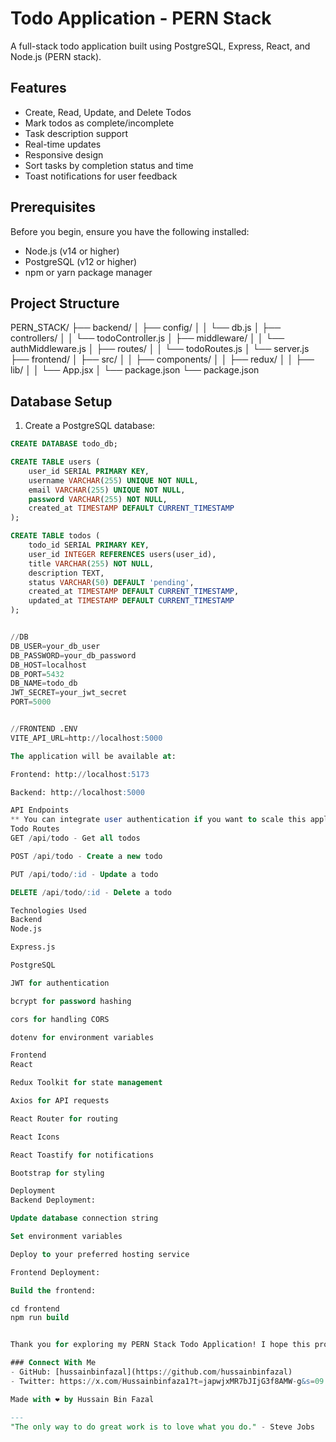 # Todo Application - PERN Stack

A full-stack todo application built using PostgreSQL, Express, React, and Node.js (PERN stack).

## Features


- Create, Read, Update, and Delete Todos
- Mark todos as complete/incomplete
- Task description support
- Real-time updates
- Responsive design
- Sort tasks by completion status and time
- Toast notifications for user feedback

## Prerequisites

Before you begin, ensure you have the following installed:
- Node.js (v14 or higher)
- PostgreSQL (v12 or higher)
- npm or yarn package manager

## Project Structure
PERN_STACK/
├── backend/
│ ├── config/
│ │ └── db.js
│ ├── controllers/
│ │ └── todoController.js
│ ├── middleware/
│ │ └── authMiddleware.js
│ ├── routes/
│ │ └── todoRoutes.js
│ └── server.js
├── frontend/
│ ├── src/
│ │ ├── components/
│ │ ├── redux/
│ │ ├── lib/
│ │ └── App.jsx
│ └── package.json
└── package.json

## Database Setup

1. Create a PostgreSQL database:
```sql
CREATE DATABASE todo_db;

CREATE TABLE users (
    user_id SERIAL PRIMARY KEY,
    username VARCHAR(255) UNIQUE NOT NULL,
    email VARCHAR(255) UNIQUE NOT NULL,
    password VARCHAR(255) NOT NULL,
    created_at TIMESTAMP DEFAULT CURRENT_TIMESTAMP
);

CREATE TABLE todos (
    todo_id SERIAL PRIMARY KEY,
    user_id INTEGER REFERENCES users(user_id),
    title VARCHAR(255) NOT NULL,
    description TEXT,
    status VARCHAR(50) DEFAULT 'pending',
    created_at TIMESTAMP DEFAULT CURRENT_TIMESTAMP,
    updated_at TIMESTAMP DEFAULT CURRENT_TIMESTAMP
);


//DB
DB_USER=your_db_user
DB_PASSWORD=your_db_password
DB_HOST=localhost
DB_PORT=5432
DB_NAME=todo_db
JWT_SECRET=your_jwt_secret
PORT=5000


//FRONTEND .ENV
VITE_API_URL=http://localhost:5000

The application will be available at:

Frontend: http://localhost:5173

Backend: http://localhost:5000

API Endpoints
** You can integrate user authentication if you want to scale this application**
Todo Routes
GET /api/todo - Get all todos

POST /api/todo - Create a new todo

PUT /api/todo/:id - Update a todo

DELETE /api/todo/:id - Delete a todo

Technologies Used
Backend
Node.js

Express.js

PostgreSQL

JWT for authentication

bcrypt for password hashing

cors for handling CORS

dotenv for environment variables

Frontend
React

Redux Toolkit for state management

Axios for API requests

React Router for routing

React Icons

React Toastify for notifications

Bootstrap for styling

Deployment
Backend Deployment:

Update database connection string

Set environment variables

Deploy to your preferred hosting service

Frontend Deployment:

Build the frontend:

cd frontend
npm run build


Thank you for exploring my PERN Stack Todo Application! I hope this project helps you understand the integration of PostgreSQL, Express, React, and Node.js better. If you found this helpful, please consider giving it a star ⭐

### Connect With Me
- GitHub: [hussainbinfazal](https://github.com/hussainbinfazal)
- Twitter: https://x.com/Hussainbinfaza1?t=japwjxMR7bJIjG3f8AMW-g&s=09

Made with ❤️ by Hussain Bin Fazal

---
"The only way to do great work is to love what you do." - Steve Jobs